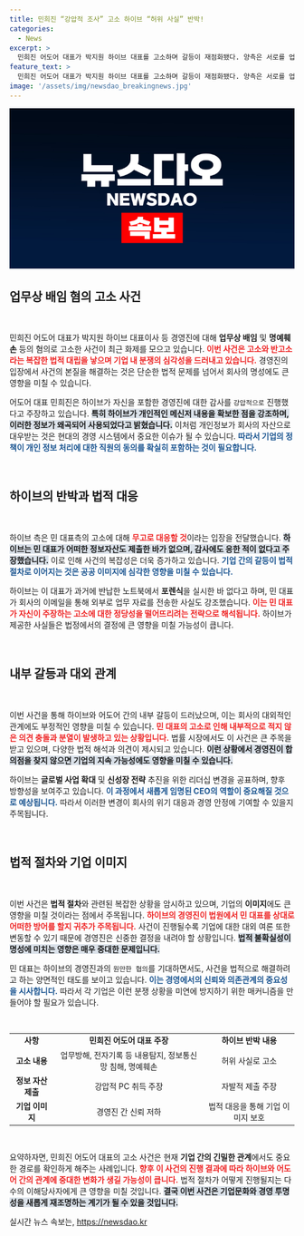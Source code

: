 ```yaml
---
title: 민희진 “강압적 조사” 고소 하이브 “허위 사실” 반박!
categories:
  - News
excerpt: >
  민희진 어도어 대표가 박지원 하이브 대표를 고소하며 갈등이 재점화됐다. 양측은 서로를 업무방해 및 명예훼손 혐의로 고소하며 치열한 법적 다툼을 예고하고 있다. 하이브는 민 대표에 대한 반격을 예고하며 후폭풍이 예상된다.
feature_text: >
  민희진 어도어 대표가 박지원 하이브 대표를 고소하며 갈등이 재점화됐다. 양측은 서로를 업무방해 및 명예훼손 혐의로 고소하며 치열한 법적 다툼을 예고하고 있다. 하이브는 민 대표에 대한 반격을 예고하며 후폭풍이 예상된다.
image: '/assets/img/newsdao_breakingnews.jpg'
---
```


<p><img src="/assets/img/newsdao_breakingnews.jpg" alt="cryptoinkorea 속보" /></p>

<h2 data-ke-size="size26">업무상 배임 혐의 고소 사건</h2>

<p data-ke-size="size16">&nbsp;</p>

<p>민희진 어도어 대표가 박지원 하이브 대표이사 등 경영진에 대해 <strong>업무상 배임</strong> 및 <strong>명예훼손</strong> 등의 혐의로 고소한 사건이 최근 화제를 모으고 있습니다. <b><span style="color: #ee2323;">이번 사건은 고소와 반고소라는 복잡한 법적 대립을 낳으며 기업 내 분쟁의 심각성을 드러내고 있습니다.</span></b> 경영진의 입장에서 사건의 본질을 해결하는 것은 단순한 법적 문제를 넘어서 회사의 명성에도 큰 영향을 미칠 수 있습니다.</p>

<p>어도어 대표 민희진은 하이브가 자신을 포함한 경영진에 대한 감사를 <code>강압적으로</code> 진행했다고 주장하고 있습니다. <b><span style="background-color: #21538527;">특히 하이브가 개인적인 메신저 내용을 확보한 점을 강조하며, 이러한 정보가 왜곡되어 사용되었다고 밝혔습니다.</span></b> 이처럼 개인정보가 회사의 자산으로 대우받는 것은 현대의 경영 시스템에서 중요한 이슈가 될 수 있습니다. <b><span style="color: #1a5490;">따라서 기업의 정책이 개인 정보 처리에 대한 직원의 동의를 확실히 포함하는 것이 필요합니다.</span></b></p>

<p data-ke-size="size16">&nbsp;</p>

<h2 data-ke-size="size26">하이브의 반박과 법적 대응</h2>

<p data-ke-size="size16">&nbsp;</p>

<p>하이브 측은 민 대표측의 고소에 대해 <b><span style="color: #ee2323;">무고로 대응할 것</span></b>이라는 입장을 전달했습니다. <b><span style="background-color: #21538527;">하이브는 민 대표가 어떠한 정보자산도 제출한 바가 없으며, 감사에도 응한 적이 없다고 주장했습니다.</span></b> 이로 인해 사건의 복잡성은 더욱 증가하고 있습니다. <b><span style="color: #1a5490;">기업 간의 갈등이 법적 절차로 이어지는 것은 공공 이미지에 심각한 영향을 미칠 수 있습니다.</span></b></p>

<p>하이브는 이 대표가 과거에 반납한 노트북에서 <strong>포렌식</strong>을 실시한 바 없다고 하며, 민 대표가 회사의 이메일을 통해 외부로 업무 자료를 전송한 사실도 강조했습니다. <b><span style="color: #ee2323;">이는 민 대표가 자신이 주장하는 고소에 대한 정당성을 떨어뜨리려는 전략으로 해석됩니다.</span></b> 하이브가 제공한 사실들은 법정에서의 결정에 큰 영향을 미칠 가능성이 큽니다. </p>

<p data-ke-size="size16">&nbsp;</p>

<h2 data-ke-size="size26">내부 갈등과 대외 관계</h2>

<p data-ke-size="size16">&nbsp;</p>

<p>이번 사건을 통해 하이브와 어도어 간의 내부 갈등이 드러났으며, 이는 회사의 대외적인 관계에도 부정적인 영향을 미칠 수 있습니다. <b><span style="color: #ee2323;">민 대표의 고소로 인해 내부적으로 적지 않은 의견 충돌과 분열이 발생하고 있는 상황입니다.</span></b> 법률 시장에서도 이 사건은 큰 주목을 받고 있으며, 다양한 법적 해석과 의견이 제시되고 있습니다. <b><span style="background-color: #21538527;">이런 상황에서 경영진이 합의점을 찾지 않으면 기업의 지속 가능성에도 영향을 미칠 수 있습니다.</span></b></p>

<p>하이브는 <strong>글로벌 사업 확대</strong> 및 <strong>신성장 전략</strong> 추진을 위한 리더십 변경을 공표하며, 향후 방향성을 보여주고 있습니다. <b><span style="color: #1a5490;">이 과정에서 새롭게 임명된 CEO의 역할이 중요해질 것으로 예상됩니다.</span></b> 따라서 이러한 변경이 회사의 위기 대응과 경영 안정에 기여할 수 있을지 주목됩니다.</p>

<p data-ke-size="size16">&nbsp;</p>

<h2 data-ke-size="size26">법적 절차와 기업 이미지</h2>

<p data-ke-size="size16">&nbsp;</p>

<p>이번 사건은 <strong>법적 절차</strong>와 관련된 복잡한 상황을 암시하고 있으며, 기업의 <strong>이미지</strong>에도 큰 영향을 미칠 것이라는 점에서 주목됩니다. <b><span style="color: #ee2323;">하이브의 경영진이 법원에서 민 대표를 상대로 어떠한 방어를 할지 귀추가 주목됩니다.</span></b> 사건이 진행될수록 기업에 대한 대외 여론 또한 변동할 수 있기 때문에 경영진은 신중한 결정을 내려야 할 상황입니다. <b><span style="background-color: #21538527;">법적 불확실성이 명성에 미치는 영향은 매우 중대한 문제입니다.</span></b></p>

<p>민 대표는 하이브의 경영진과의 <code>원만한 협의</code>를 기대하면서도, 사건을 법적으로 해결하려고 하는 양면적인 태도를 보이고 있습니다. <b><span style="color: #1a5490;">이는 경영에서의 신뢰와 의존관계의 중요성을 시사합니다.</span></b> 따라서 각 기업은 이런 분쟁 상황을 미연에 방지하기 위한 매커니즘을 만들어야 할 필요가 있습니다.</p>

<p data-ke-size="size16">&nbsp;</p>

<table style="width: 100%; border-collapse: collapse;">
<tr>
<td style="text-align: center; height: 17px;"><b>사항</b></td>
<td style="text-align: center; height: 17px;"><b>민희진 어도어 대표 주장</b></td>
<td style="text-align: center; height: 17px;"><b>하이브 반박 내용</b></td>
</tr>
<tr>
<td style="text-align: center; height: 17px;"><b>고소 내용</b></td>
<td style="text-align: center; height: 17px;">업무방해, 전자기록 등 내용탐지, 정보통신망 침해, 명예훼손</td>
<td style="text-align: center; height: 17px;">허위 사실로 고소</td>
</tr>
<tr>
<td style="text-align: center; height: 17px;"><b>정보 자산 제출</b></td>
<td style="text-align: center; height: 17px;">강압적 PC 취득 주장</td>
<td style="text-align: center; height: 17px;">자발적 제출 주장</td>
</tr>
<tr>
<td style="text-align: center; height: 17px;"><b>기업 이미지</b></td>
<td style="text-align: center; height: 17px;">경영진 간 신뢰 저하</td>
<td style="text-align: center; height: 17px;">법적 대응을 통해 기업 이미지 보호</td>
</tr>
</table>

<p data-ke-size="size16">&nbsp;</p>

<p>요약하자면, 민희진 어도어 대표의 고소 사건은 현재 <strong>기업 간의 긴밀한 관계</strong>에서도 중요한 경로를 확인하게 해주는 사례입니다. <b><span style="color: #ee2323;">향후 이 사건의 진행 결과에 따라 하이브와 어도어 간의 관계에 중대한 변화가 생길 가능성이 큽니다.</span></b> 법적 절차가 어떻게 진행될지는 다수의 이해당사자에게 큰 영향을 미칠 것입니다. <b><span style="background-color: #21538527;">결국 이번 사건은 기업문화와 경영 투명성을 새롭게 재조명하는 계기가 될 수 있을 것입니다.</span></b></p>
실시간 뉴스 속보는, <a href="https://newsdao.kr" rel="dofollow">https://newsdao.kr</a>


